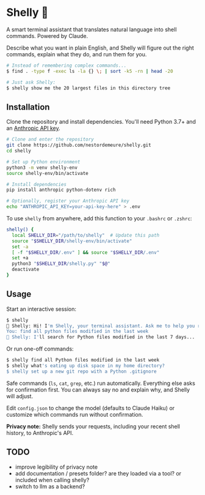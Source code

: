 # Shelly 🐚

A smart terminal assistant that translates natural language into shell commands. Powered by Claude.

Describe what you want in plain English, and Shelly will figure out the right commands, explain what they do, and run them for you.

```sh
# Instead of remembering complex commands...
$ find . -type f -exec ls -la {} \; | sort -k5 -rn | head -20

# Just ask Shelly:
$ shelly show me the 20 largest files in this directory tree
```

## Installation

Clone the repository and install dependencies. You'll need Python 3.7+ and an [Anthropic API key](https://console.anthropic.com/).

```sh
# Clone and enter the repository
git clone https://github.com/nestordemeure/shelly.git
cd shelly

# Set up Python environment
python3 -m venv shelly-env
source shelly-env/bin/activate

# Install dependencies
pip install anthropic python-dotenv rich

# Optionally, register your Anthropic API key
echo "ANTHROPIC_API_KEY=your-api-key-here" > .env
```

To use `shelly` from anywhere, add this function to your `.bashrc` or `.zshrc`:

```bash
shelly() {
  local SHELLY_DIR="/path/to/shelly"  # Update this path
  source "$SHELLY_DIR/shelly-env/bin/activate"
  set -a
  [ -f "$SHELLY_DIR/.env" ] && source "$SHELLY_DIR/.env"
  set +a
  python3 "$SHELLY_DIR/shelly.py" "$@"
  deactivate
}
```

## Usage

Start an interactive session:

```sh
$ shelly
🐚 Shelly: Hi! I'm Shelly, your terminal assistant. Ask me to help you run any shell commands!
You: find all python files modified in the last week
🐚 Shelly: I'll search for Python files modified in the last 7 days...
```

Or run one-off commands:

```sh
$ shelly find all Python files modified in the last week
$ shelly what's eating up disk space in my home directory?
$ shelly set up a new git repo with a Python .gitignore
```

Safe commands (`ls`, `cat`, `grep`, etc.) run automatically. Everything else asks for confirmation first. You can always say no and explain why, and Shelly will adjust.

Edit `config.json` to change the model (defaults to Claude Haiku) or customize which commands run without confirmation.

**Privacy note:** Shelly sends your requests, including your recent shell history, to Anthropic's API.

## TODO

* improve legibility of privacy note
* add documentation / presets folder? are they loaded via a tool? or included when calling shelly?
* switch to llm as a backend?